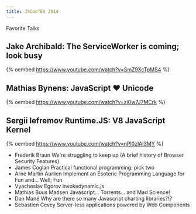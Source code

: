 ```yaml
---
title: JSConfEU 2014
---
```


Favorite Talks

## Jake Archibald: The ServiceWorker is coming; look busy

{% oembed https://www.youtube.com/watch?v=SmZ9XcTpMS4 %}

## Mathias Bynens: JavaScript ♥ Unicode

{% oembed https://www.youtube.com/watch?v=zi0w7J7MCrk %}

## Sergii Iefremov   Runtime.JS: V8 JavaScript Kernel

{% oembed https://www.youtube.com/watch?v=nPl0zlAI3MY %}


* Frederik Braun    We're struggling to keep up (A brief history of Browser Security Features)
* James Coglan Practical functional programming: pick two
* Arne Martin Aurlien Implement an Esoteric Programming Language for Fun and... Well; Fun
* Vyacheslav Egorov invokedynamic.js
* Mathias Buus Madsen    Javascript... Torrents... and Mad Science!
* Dan Mané  Why are there so many Javascript charting libraries?!?
* Sebastien Cevey   Server-less applications powered by Web Components
